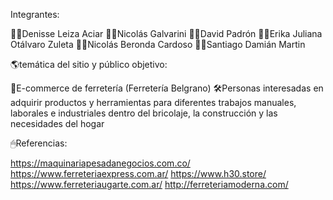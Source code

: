 Integrantes: 

👩‍💻Denisse Leiza Aciar
🧑‍💻Nicolás Galvarini
🧑‍💻David Padrón
👩‍💻Erika Juliana Otálvaro Zuleta
🧑‍💻Nicolás Beronda Cardoso
🧑‍💻Santiago Damián Martin


🌎temática del sitio y público objetivo:

🧱E-commerce de ferretería (Ferretería Belgrano)
🛠Personas interesadas en adquirir productos y herramientas para diferentes trabajos manuales, laborales e industriales dentro del bricolaje, la construcción y las necesidades del hogar

🖱Referencias:

https://maquinariapesadanegocios.com.co/
https://www.ferreteriaexpress.com.ar/
https://www.h30.store/
https://www.ferreteriaugarte.com.ar/
http://ferreteriamoderna.com/